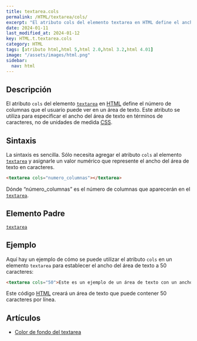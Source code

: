 ```yaml
---
title: textarea.cols
permalink: /HTML/textarea/cols/
excerpt: "El atributo cols del elemento textarea en HTML define el ancho del área de texto en caracteres."
date: 2024-01-11
last_modified_at: 2024-01-12
key: HTML.t.textarea.cols
category: HTML
tags: [atributo html,html 5,html 2.0,html 3.2,html 4.01]
image: "/assets/images/html.png"
sidebar:
  nav: html
---
```


## Descripción


El atributo `cols` del elemento [`textarea`](https://www.w3api.com/HTML/textarea/) en [HTML](https://www.manualweb.net/html/) define el número de columnas que el usuario puede ver en un área de texto. Este atributo se utiliza para especificar el ancho del área de texto en términos de caracteres, no de unidades de medida [CSS](https://www.manualweb.net/css/).


## Sintaxis


La sintaxis es sencilla. Sólo necesita agregar el atributo `cols` al elemento [`textarea`](https://www.w3api.com/HTML/textarea/) y asignarle un valor numérico que represente el ancho del área de texto en caracteres.


```html
<textarea cols="numero_columnas"></textarea>

```


Dónde “número_columnas” es el número de columnas que aparecerán en el [`textarea`](https://www.w3api.com/HTML/textarea/).


## Elemento Padre


[`textarea`](https://www.w3api.com/HTML/textarea/)


## Ejemplo


Aquí hay un ejemplo de cómo se puede utilizar el atributo `cols` en un elemento `textarea` para establecer el ancho del área de texto a 50 caracteres:


```html
<textarea cols="50">Este es un ejemplo de un área de texto con un ancho de 50 caracteres.</textarea>
```


Este código [HTML](https://www.manualweb.net/html/) creará un área de texto que puede contener 50 caracteres por línea.


## Artículos

- [Color de fondo del textarea](https://lineadecodigo.com/css/color-de-fondo-del-textarea/)
